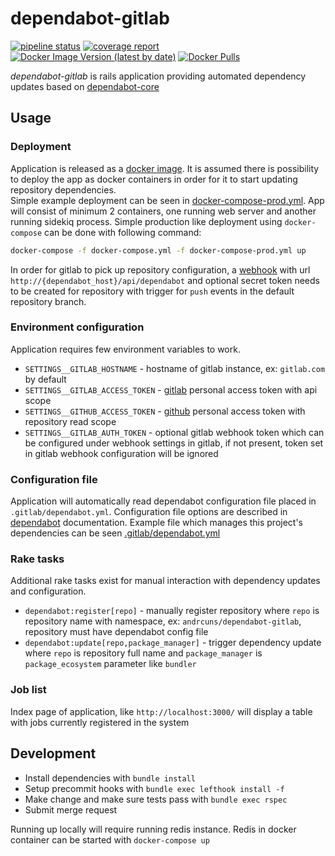 # dependabot-gitlab

[![pipeline status](https://gitlab.com/andrcuns/dependabot-gitlab/badges/master/pipeline.svg)](https://gitlab.com/andrcuns/dependabot-gitlab/-/commits/master)
[![coverage report](https://gitlab.com/andrcuns/dependabot-gitlab/badges/master/coverage.svg)](https://gitlab.com/andrcuns/dependabot-gitlab/-/commits/master)
[![Docker Image Version (latest by date)](https://img.shields.io/docker/v/andrcuns/dependabot-gitlab?sort=date)](https://hub.docker.com/r/andrcuns/dependabot-gitlab)
[![Docker Pulls](https://img.shields.io/docker/pulls/andrcuns/dependabot-gitlab)](https://hub.docker.com/r/andrcuns/dependabot-gitlab)

*dependabot-gitlab* is rails application providing automated dependency updates based on [dependabot-core](https://github.com/dependabot/dependabot-core)

## Usage

### Deployment

Application is released as a [docker image](https://hub.docker.com/r/andrcuns/dependabot-gitlab). It is assumed there is possibility to
deploy the app as docker containers in order for it to start updating repository dependencies.\
Simple example deployment can be seen in [docker-compose-prod.yml](docker-compose-prod.yml). App will consist of minimum 2 containers, one
running web server and another running sidekiq process. Simple production like deployment using `docker-compose` can be done with following command:

```bash
docker-compose -f docker-compose.yml -f docker-compose-prod.yml up
```

In order for gitlab to pick up repository configuration, a [webhook](https://docs.gitlab.com/ee/user/project/integrations/webhooks.html) with url
`http://{dependabot_host}/api/dependabot` and optional secret token needs to be created for repository with trigger for `push` events in the default repository
branch.

### Environment configuration

Application requires few environment variables to work.

* `SETTINGS__GITLAB_HOSTNAME` - hostname of gitlab instance, ex: `gitlab.com` by default
* `SETTINGS__GITLAB_ACCESS_TOKEN` - [gitlab](https://docs.gitlab.com/ee/user/profile/personal_access_tokens.html) personal access token with api scope
* `SETTINGS__GITHUB_ACCESS_TOKEN` - [github](https://docs.github.com/en/github/authenticating-to-github/creating-a-personal-access-token) personal access token with repository read scope
* `SETTINGS__GITLAB_AUTH_TOKEN` - optional gitlab webhook token which can be configured under webhook settings in gitlab, if not present,
token set in gitlab webhook configuration will be ignored

### Configuration file

Application will automatically read dependabot configuration file placed in `.gitlab/dependabot.yml`. Configuration file options are described
in [dependabot](https://docs.github.com/en/github/administering-a-repository/configuration-options-for-dependency-updates) documentation. Example file
which manages this project's dependencies can be seen [.gitlab/dependabot.yml](.gitlab/dependabot.yml)

### Rake tasks

Additional rake tasks exist for manual interaction with dependency updates and configuration.

* `dependabot:register[repo]` - manually register repository where `repo` is repository name with namespace, ex: `andrcuns/dependabot-gitlab`, repository must have dependabot config file
* `dependabot:update[repo,package_manager]` - trigger dependency update where `repo` is repository full name and `package_manager` is `package_ecosystem` parameter like `bundler`

### Job list

Index page of application, like `http://localhost:3000/` will display a table with jobs currently registered in the system

## Development

* Install dependencies with `bundle install`
* Setup precommit hooks with `bundle exec lefthook install -f`
* Make change and make sure tests pass with `bundle exec rspec`
* Submit merge request

Running up locally will require running redis instance. Redis in docker container can be started with `docker-compose up`
